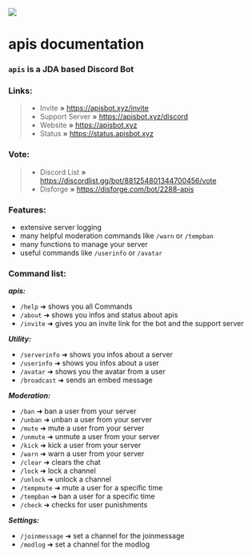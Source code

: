 ![](https://cdn.discordapp.com/attachments/932265928522088450/984368821815083098/header.png)

# apis documentation

### `apis` is a JDA based Discord Bot

### Links:
> - Invite **»** https://apisbot.xyz/invite
> - Support Server **»** https://apisbot.xyz/discord
> - Website **»** https://apisbot.xyz
> - Status **»** https://status.apisbot.xyz 

### Vote:
> - Discord List **»** https://discordlist.gg/bot/881254801344700456/vote
> - Disforge **»** https://disforge.com/bot/2288-apis

### Features:
- extensive server logging 
- many helpful moderation commands like `/warn` or `/tempban`
- many functions to manage your server 
- useful commands like `/userinfo` or `/avatar`

### Command list:
***apis:***
- `/help` ➜ shows you all Commands 
- `/about` ➜ shows you infos and status about apis
- `/invite` ➜ gives you an invite link for the bot and the support server

***Utility:***
- `/serverinfo` ➜ shows you infos about a server
- `/userinfo` ➜ shows you infos about a user
- `/avatar` ➜ shows you the avatar from a user
- `/broadcast` ➜ sends an embed message

***Moderation:***
- `/ban` ➜ ban a user from your server
- `/unban` ➜ unban a user from your server
- `/mute` ➜ mute a user from your server
- `/unmute` ➜ unmute a user from your server
- `/kick` ➜ kick a user from your server
- `/warn` ➜ warn a user from your server
- `/clear` ➜ clears the chat
- `/lock` ➜ lock a channel
- `/unlock` ➜ unlock a channel
- `/tempmute` ➜ mute a user for a specific time
- `/tempban` ➜ ban a user for a specific time
- `/check` ➜ checks for user punishments

***Settings:***
- `/joinmessage` ➜ set a channel for the joinmessage
- `/modlog` ➜ set a channel for the modlog
